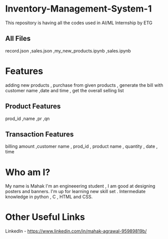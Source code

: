 # Inventory-Management-System-1
This repository is having all the codes used in AI/ML Internship by ETG

## All Files 
record.json ,sales.json ,my_new_products.ipynb ,sales.ipynb

# Features 
adding new products , purchase from given products , generate the bill with customer name ,date and time , get the overall selling list 
## Product Features 
prod_id ,name ,pr ,qn
## Transaction Features 
billing amount  ,customer name , prod_id , product name  , quantity  , date  , time

# Who am I?
My name is Mahak I'm an engineeering student , I am good at designing posters and banners.
I'm up for learning new skill set . Intermediate knowledge in python , C , HTML and CSS.

# Other Useful Links
LinkedIn - https://www.linkedin.com/in/mahak-agrawal-95989819b/




